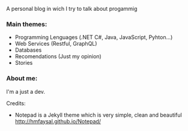 
A personal blog in wich I try to talk about progammig
  
### Main themes:

* Programming Lenguages (.NET C#, Java, JavaScript, Pyhton...)
* Web Services (Restful, GraphQL)
* Databases
* Recomendations (Just my opinion)
* Stories

### About me:
I'm a just a dev.


Credits:
* Notepad is a Jekyll theme which is very simple, clean and beautiful http://hmfaysal.github.io/Notepad/

